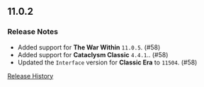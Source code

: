 ## 11.0.2

### Release Notes

- Added support for **The War Within** `11.0.5`. (#58)
- Added support for **Cataclysm Classic** `4.4.1`.. (#58)
- Updated the `Interface` version for **Classic Era** to `11504`. (#58)

[Release History](https://github.com/SFX-WoW/Masque_Cirque/wiki/History)
